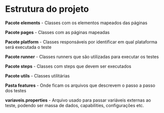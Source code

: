 # Estrutura do projeto


**Pacote elements** - Classes com os elementos mapeados das páginas

**Pacote pages** - Classes com as páginas mapeadas

**Pacote platform** - Classes responsáveis por identificar em qual plataforma será executada o teste

**Pacote runner** - Classes runners que são utilizadas para executar os testes

**Pacote steps** - Classes com steps que devem ser executados

**Pacote utils** - Classes utilitárias

**Pasta features** - Onde ficam os arquivos que descrevem o passo a passo dos testes

**variaveis.properties** - Arquivo usado para passar variáveis externas ao teste, podendo ser massa de dados, capabilities, configurações etc.


